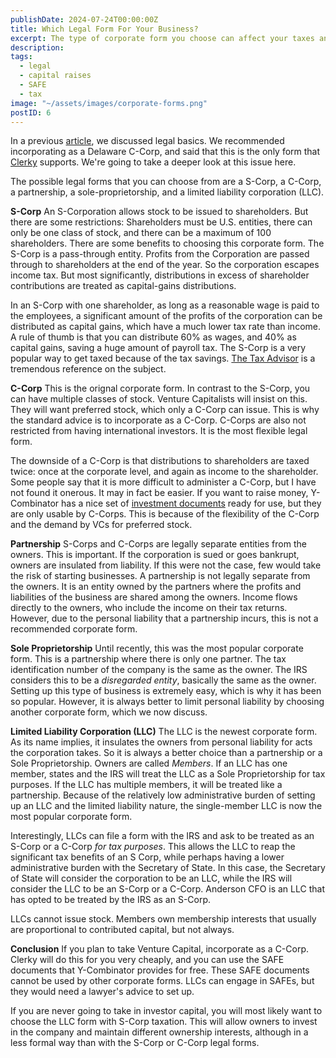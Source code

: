 ```yaml
---
publishDate: 2024-07-24T00:00:00Z
title: Which Legal Form For Your Business?
excerpt: The type of corporate form you choose can affect your taxes and how easy it is to raise money in the future.  Learn the basics in this article.
description: 
tags:
  - legal
  - capital raises
  - SAFE
  - tax
image: "~/assets/images/corporate-forms.png"
postID: 6
---
```


In a previous [article](/006-legal-finance-basics), we discussed legal basics.  We recommended incorporating as a Delaware C-Corp, and said that this is the only form that [Clerky](https://clerky.com) supports.   We're going to take a deeper look at this issue here. 

The possible legal forms that you can choose from are a S-Corp, a C-Corp, a partnership, a sole-proprietorship, and a limited liability corporation (LLC).  

**S-Corp** An S-Corporation allows stock to be issued to shareholders.  But there are some restrictions:  Shareholders must be U.S. entities, there can only be one class of stock, and there can be a maximum of 100 shareholders.  There are some benefits to choosing this corporate form.  The S-Corp is a pass-through entity.  Profits from the Corporation are passed through to shareholders at the end of the year.  So the corporation escapes income tax.  But most significantly, distributions in excess of shareholder contributions are treated as capital-gains distributions.   

In an S-Corp with one shareholder, as long as a reasonable wage is paid to the employees, a significant amount of the profits of the corporation can be distributed as capital gains, which have a much lower tax rate than income.  A rule of thumb is that you can distribute 60% as wages, and 40% as capital gains, saving a huge amount of payroll tax.  The S-Corp is a very popular way to get taxed because of the tax savings.  [The Tax Advisor](https://www.thetaxadviser.com/issues/2014/jan/nitti-jan2014.html) is a tremendous reference on the subject.

**C-Corp** This is the orignal corporate form. In contrast to the S-Corp, you can have multiple classes of stock.  Venture Capitalists will insist on this.  They will want preferred stock, which only a C-Corp can issue.  This is why the standard advice is to incorporate as a C-Corp.  C-Corps are also not restricted from having international investors.  It is the most flexible legal form. 

The downside of a C-Corp is that distributions to shareholders are taxed twice:  once at the corporate level, and again as income to the shareholder.   Some people say that it is more difficult to administer a C-Corp, but I have not found it onerous.  It may in fact be easier.  If you want to raise money,  Y-Combinator has a nice set of [investment documents](https://www.ycombinator.com/documents) ready for use, but they are only usable by C-Corps.  This is because of the flexibility of the C-Corp and the demand by VCs for preferred stock.

**Partnership** S-Corps and C-Corps are legally separate entities from the owners.  This is important.  If the corporation is sued or goes bankrupt, owners are insulated from liability.  If this were not the case,  few would take the risk of starting businesses.  A partnership is not legally separate from the owners.  It is an entity owned by the partners where the profits and liabilities of the business are shared among the owners.  Income flows directly to the owners, who include the income on their tax returns.  However, due to the personal liability that a partnership incurs, this is not a recommended corporate form.

**Sole Proprietorship** Until recently, this was the most popular corporate form.  This is a partnership where there is only one partner.  The tax identification number of the company is the same as the owner.  The IRS considers this to be a _disregarded entity_, basically the same as the owner.  Setting up this type of business is extremely easy, which is why it has been so popular.  However, it is always better to limit personal liability by choosing another corporate form, which we now discuss.

**Limited Liability Corporation (LLC)**  The LLC is the newest corporate form.  As its name implies, it insulates the owners from personal liability for acts the corporation takes.  So it is always a better choice than a partnership or a Sole Proprietorship.  Owners are called _Members_.  If an LLC has one member, states and the IRS will treat the LLC as a Sole Proprietorship for tax purposes.  If the LLC has multiple members, it will be treated like a partnership.  Because of the relatively low administrative burden of setting up an LLC and the limited liability nature, the single-member LLC is now the most popular corporate form.

Interestingly, LLCs can file a form with the IRS and ask to be treated as an S-Corp or a C-Corp _for tax purposes_.  This allows the LLC to reap the significant tax benefits of an S Corp, while perhaps having a lower administrative burden with the Secretary of State.  In this case, the Secretary of State will consider the corporation to be an LLC, while the IRS will consider the LLC to be an S-Corp or a C-Corp.  Anderson CFO is an LLC that has opted to be treated by the IRS as an S-Corp.

LLCs cannot issue stock.  Members own membership interests that usually are proportional to contributed capital, but not always.

**Conclusion** If you plan to take Venture Capital, incorporate as a C-Corp.  Clerky will do this for you very cheaply, and you can use the SAFE documents that Y-Combinator provides for free.  These SAFE documents cannot be used by other corporate forms.  LLCs can engage in SAFEs, but they would need a lawyer's advice to set up.

If you are never going to take in investor capital, you will most likely want to choose the LLC form with S-Corp taxation.  This will allow owners to invest in the company and maintain different ownership interests, although in a less formal way than with the S-Corp or C-Corp legal forms.